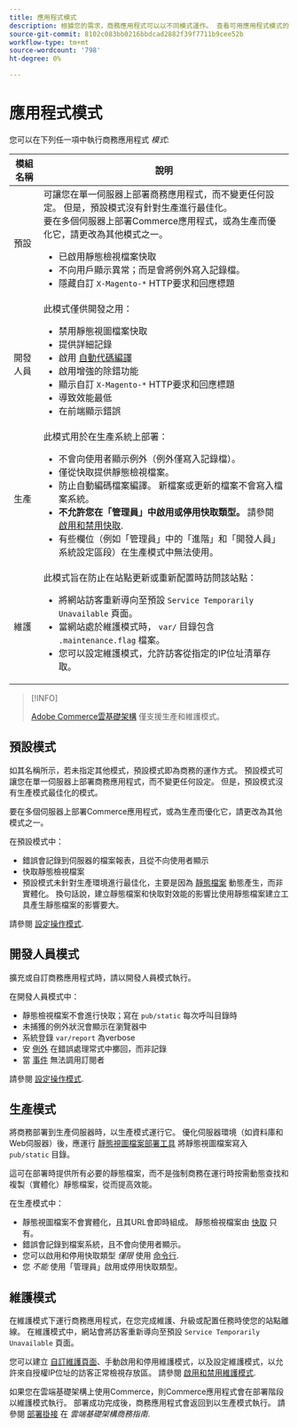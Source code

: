 ```yaml
---
title: 應用程式模式
description: 根據您的需求，商務應用程式可以以不同模式運作。 查看可用應用程式模式的詳細清單。
source-git-commit: 8102c083bb0216bbdcad2882f39f7711b9cee52b
workflow-type: tm+mt
source-wordcount: '798'
ht-degree: 0%

---
```



# 應用程式模式

您可以在下列任一項中執行商務應用程式 _模式_:

| 模組名稱 | 說明 |
| ----------- | ----------- |
| 預設 | 可讓您在單一伺服器上部署商務應用程式，而不變更任何設定。 但是，預設模式沒有針對生產進行最佳化。<br>要在多個伺服器上部署Commerce應用程式，或為生產而優化它，請更改為其他模式之一。<ul><li>已啟用靜態檢視檔案快取</li><li>不向用戶顯示異常；而是會將例外寫入記錄檔。</li><li>隱藏自訂 `X-Magento-*` HTTP要求和回應標題</li></ul> |
| 開發人員 | 此模式僅供開發之用：<ul><li>禁用靜態視圖檔案快取</li><li>提供詳細記錄</li><li>啟用 [自動代碼編譯](../cli/code-compiler.md)</li><li>啟用增強的除錯功能</li><li>顯示自訂 `X-Magento-*` HTTP要求和回應標題</li><li>導致效能最低</li><li>在前端顯示錯誤</li></ul> |
| 生產 | 此模式用於在生產系統上部署：<ul><li>不會向使用者顯示例外（例外僅寫入記錄檔）。</li><li>僅從快取提供靜態檢視檔案。</li><li>防止自動編碼檔案編譯。 新檔案或更新的檔案不會寫入檔案系統。</li><li>**不允許您在「管理員」中啟用或停用快取類型。** 請參閱 [啟用和禁用快取](../cli/manage-cache.md#enable-or-disable-cache-types).</li><li>有些欄位（例如「管理員」中的「進階」和「開發人員」系統設定區段）在生產模式中無法使用。</li></ul> |
| 維護 | 此模式旨在防止在站點更新或重新配置時訪問該站點：<ul><li>將網站訪客重新導向至預設 `Service Temporarily Unavailable` 頁面。</li><li>當網站處於維護模式時， `var/` 目錄包含 `.maintenance.flag` 檔案。</li><li>您可以設定維護模式，允許訪客從指定的IP位址清單存取。</li></ul> |

>[!INFO]
>
>[Adobe Commerce雲基礎架構](https://experienceleague.adobe.com/docs/commerce-cloud-service/user-guide/overview.html) 僅支援生產和維護模式。

## 預設模式

如其名稱所示，若未指定其他模式，預設模式即為商務的運作方式。 預設模式可讓您在單一伺服器上部署商務應用程式，而不變更任何設定。 但是，預設模式沒有生產模式最佳化的模式。

要在多個伺服器上部署Commerce應用程式，或為生產而優化它，請更改為其他模式之一。

在預設模式中：

- 錯誤會記錄到伺服器的檔案報表，且從不向使用者顯示
- 快取靜態檢視檔案
- 預設模式未針對生產環境進行最佳化，主要是因為 [靜態檔案](https://glossary.magento.com/static-files) 動態產生，而非實體化。 換句話說，建立靜態檔案和快取對效能的影響比使用靜態檔案建立工具產生靜態檔案的影響要大。

請參閱 [設定操作模式](../cli/set-mode.md).

## 開發人員模式

擴充或自訂商務應用程式時，請以開發人員模式執行。

在開發人員模式中：

- 靜態檢視檔案不會進行快取；寫在 `pub/static` 每次呼叫目錄時
- 未捕獲的例外狀況會顯示在瀏覽器中
- 系統登錄 `var/report` 為verbose
- 安 [例外](https://glossary.magento.com/exception) 在錯誤處理常式中擲回，而非記錄
- 當 [事件](https://glossary.magento.com/event) 無法調用訂閱者

請參閱 [設定操作模式](../cli/set-mode.md).

## 生產模式

將商務部署到生產伺服器時，以生產模式運行它。 優化伺服器環境（如資料庫和Web伺服器）後，應運行 [靜態視圖檔案部署工具](../cli/static-view-file-deployment.md) 將靜態視圖檔案寫入 `pub/static` 目錄。

這可在部署時提供所有必要的靜態檔案，而不是強制商務在運行時按需動態查找和複製（實體化）靜態檔案，從而提高效能。

在生產模式中：

- 靜態視圖檔案不會實體化，且其URL會即時組成。 靜態檢視檔案由 [快取](https://glossary.magento.com/cache) 只有。
- 錯誤會記錄到檔案系統，且不會向使用者顯示。
- 您可以啟用和停用快取類型 _僅限_ 使用 [命令行](../cli/manage-cache.md#config-cli-subcommands-cache-en).
- 您 _不能_ 使用「管理員」啟用或停用快取類型。

## 維護模式

在維護模式下運行商務應用程式，在您完成維護、升級或配置任務時使您的站點離線。 在維護模式中，網站會將訪客重新導向至預設 `Service Temporarily Unavailable` 頁面。

您可以建立 [自訂維護頁面](../../upgrade/troubleshooting/maintenance-mode-options.md)、手動啟用和停用維護模式，以及設定維護模式，以允許來自授權IP位址的訪客正常檢視存放區。 請參閱 [啟用和禁用維護模式](../../installation/tutorials/maintenance-mode.md).

如果您在雲端基礎架構上使用Commerce，則Commerce應用程式會在部署階段以維護模式執行。 部署成功完成後，商務應用程式會返回到以生產模式執行。 請參閱 [部署掛接](https://experienceleague.adobe.com/docs/commerce-cloud-service/user-guide/develop/deploy/best-practices.html#phase-5%3A-deployment-hooks) 在 _雲端基礎架構商務指南_.

